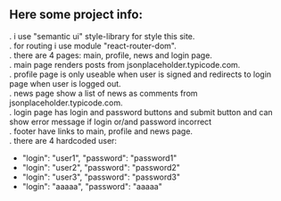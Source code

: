 ## Here some project info:

. i use "semantic ui" style-library for style this site.<br/>
. for routing i use module "react-router-dom".<br/>
. there are 4 pages: main, profile, news and login page.<br/>
. main page renders posts from jsonplaceholder.typicode.com.<br/>
. profile page is only useable when user is signed and redirects to login page when user is logged out.<br/>
. news page show a list of news as comments from jsonplaceholder.typicode.com.<br/>
. login page has login and password buttons and submit button and can show error message if login or/and password incorrect<br/>
. footer have links to main, profile and news page.<br/>
. there are 4 hardcoded user:
  <ul>
  <li>"login": "user1",
    "password": "password1"</li>
  <li>"login": "user2",
    "password": "password2"</li>
  <li>"login": "user3",
    "password": "password3"</li>
  <li>"login": "aaaaa",
    "password": "aaaaa"</li>
  </ul>
  

    

    

    
